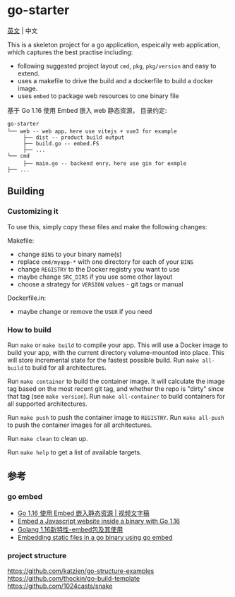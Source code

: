 # go-starter

[英文](README.md) | 中文

This is a skeleton project for a go application, espeically web application, which captures the best practise including:

- following suggested project layout `cmd`, `pkg`, `pkg/version` and easy to extend.
- uses a makefile to drive the build and a dockerfile to build a docker image.
- uses `embed` to package web resources to one binary file


基于 Go 1.16 使用 Embed 嵌入 web 静态资源， 目录约定:

```
go-starter
└── web -- web app，here use vitejs + vue3 for example
     ├── dist -- product build output
     ├── build.go -- embed.FS
     ├── ...
└── cmd
     ├── main.go -- backend enry，here use gin for exmple
├── ...
```

## Building

### Customizing it

To use this, simply copy these files and make the following changes:

Makefile:
   - change `BINS` to your binary name(s)
   - replace `cmd/myapp-*` with one directory for each of your `BINS`
   - change `REGISTRY` to the Docker registry you want to use
   - maybe change `SRC_DIRS` if you use some other layout
   - choose a strategy for `VERSION` values - git tags or manual

Dockerfile.in:
   - maybe change or remove the `USER` if you need

### How to build

Run `make` or `make build` to compile your app.  This will use a Docker image
to build your app, with the current directory volume-mounted into place.  This
will store incremental state for the fastest possible build.  Run `make
all-build` to build for all architectures.

Run `make container` to build the container image.  It will calculate the image
tag based on the most recent git tag, and whether the repo is "dirty" since
that tag (see `make version`).  Run `make all-container` to build containers
for all supported architectures.

Run `make push` to push the container image to `REGISTRY`.  Run `make all-push`
to push the container images for all architectures.

Run `make clean` to clean up.

Run `make help` to get a list of available targets.


## 参考
### go embed
- [Go 1.16 使用 Embed 嵌入静态资源 | 视频文字稿](https://jishuin.proginn.com/p/763bfbd3aa2e)
- [Embed a Javascript website inside a binary with Go 1.16](https://blog.lawrencejones.dev/golang-embed)
- [Golang 1.16新特性-embed包及其使用](https://www.cnblogs.com/niuben/p/14461973.html)
- [Embedding static files in a go binary using go embed](https://harsimranmaan.medium.com/embedding-static-files-in-a-go-binary-using-go-embed-bac505f3cb9a)

### project structure
https://github.com/katzien/go-structure-examples
https://github.com/thockin/go-build-template
https://github.com/1024casts/snake
